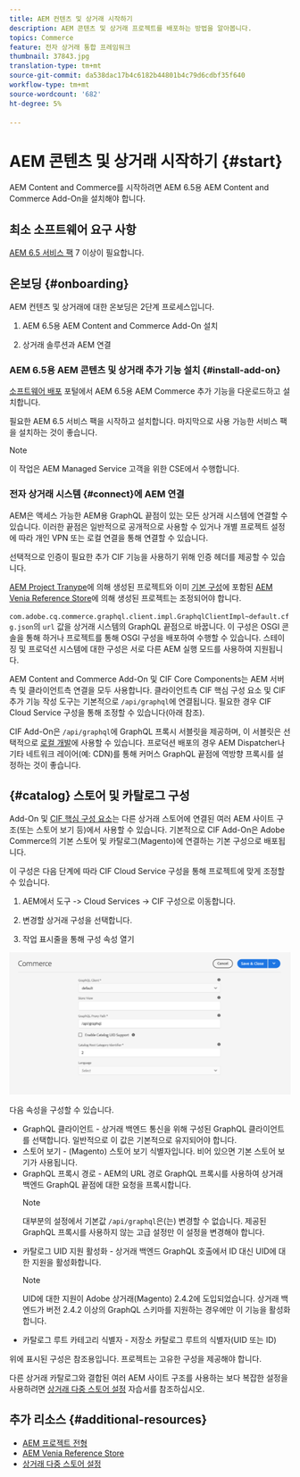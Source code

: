 ```yaml
---
title: AEM 컨텐츠 및 상거래 시작하기
description: AEM 콘텐츠 및 상거래 프로젝트를 배포하는 방법을 알아봅니다.
topics: Commerce
feature: 전자 상거래 통합 프레임워크
thumbnail: 37843.jpg
translation-type: tm+mt
source-git-commit: da538dac17b4c6182b44801b4c79d6cdbf35f640
workflow-type: tm+mt
source-wordcount: '682'
ht-degree: 5%

---
```


# AEM 콘텐츠 및 상거래 시작하기 {#start}

AEM Content and Commerce를 시작하려면 AEM 6.5용 AEM Content and Commerce Add-On을 설치해야 합니다.

## 최소 소프트웨어 요구 사항

[AEM 6.5 서비스 팩](https://experience.adobe.com/#/downloads/content/software-distribution/en/aem.html) 7 이상이 필요합니다.

## 온보딩 {#onboarding}

AEM 컨텐츠 및 상거래에 대한 온보딩은 2단계 프로세스입니다.

1. AEM 6.5용 AEM Content and Commerce Add-On 설치

2. 상거래 솔루션과 AEM 연결

### AEM 6.5용 AEM 콘텐츠 및 상거래 추가 기능 설치 {#install-add-on}

[소프트웨어 배포](https://experience.adobe.com/#/downloads/content/software-distribution/en/aem.html) 포털에서 AEM 6.5용 AEM Commerce 추가 기능을 다운로드하고 설치합니다.

필요한 AEM 6.5 서비스 팩을 시작하고 설치합니다. 마지막으로 사용 가능한 서비스 팩을 설치하는 것이 좋습니다.

>[!NOTE]
>
>이 작업은 AEM Managed Service 고객을 위한 CSE에서 수행합니다.

### 전자 상거래 시스템 {#connect}에 AEM 연결

AEM은 액세스 가능한 AEM용 GraphQL 끝점이 있는 모든 상거래 시스템에 연결할 수 있습니다. 이러한 끝점은 일반적으로 공개적으로 사용할 수 있거나 개별 프로젝트 설정에 따라 개인 VPN 또는 로컬 연결을 통해 연결할 수 있습니다.

선택적으로 인증이 필요한 추가 CIF 기능을 사용하기 위해 인증 헤더를 제공할 수 있습니다.

[AEM Project Tranype](https://github.com/adobe/aem-project-archetype)에 의해 생성된 프로젝트와 이미 [기본 구성](https://github.com/adobe/aem-cif-guides-venia/blob/main/ui.config/src/main/content/jcr_root/apps/venia/osgiconfig/config/com.adobe.cq.commerce.graphql.client.impl.GraphqlClientImpl~default.cfg.json)에 포함된 [AEM Venia Reference Store](https://github.com/adobe/aem-cif-guides-venia)에 의해 생성된 프로젝트는 조정되어야 합니다.

`com.adobe.cq.commerce.graphql.client.impl.GraphqlClientImpl~default.cfg.json`의 `url` 값을 상거래 시스템의 GraphQL 끝점으로 바꿉니다. 이 구성은 OSGI 콘솔을 통해 하거나 프로젝트를 통해 OSGI 구성을 배포하여 수행할 수 있습니다. 스테이징 및 프로덕션 시스템에 대한 구성은 서로 다른 AEM 실행 모드를 사용하여 지원됩니다.

AEM Content and Commerce Add-On 및 CIF Core Components는 AEM 서버측 및 클라이언트측 연결을 모두 사용합니다. 클라이언트측 CIF 핵심 구성 요소 및 CIF 추가 기능 작성 도구는 기본적으로 `/api/graphql`에 연결됩니다. 필요한 경우 CIF Cloud Service 구성을 통해 조정할 수 있습니다(아래 참조).

CIF Add-On은 `/api/graphql`에 GraphQL 프록시 서블릿을 제공하며, 이 서블릿은 선택적으로 [로컬 개발](develop.md)에 사용할 수 있습니다. 프로덕션 배포의 경우 AEM Dispatcher나 기타 네트워크 레이어(예: CDN)를 통해 커머스 GraphQL 끝점에 역방향 프록시를 설정하는 것이 좋습니다.

## {#catalog} 스토어 및 카탈로그 구성

Add-On 및 [CIF 핵심 구성 요소](https://github.com/adobe/aem-core-cif-components)는 다른 상거래 스토어에 연결된 여러 AEM 사이트 구조(또는 스토어 보기 등)에서 사용할 수 있습니다. 기본적으로 CIF Add-On은 Adobe Commerce의 기본 스토어 및 카탈로그(Magento)에 연결하는 기본 구성으로 배포됩니다.

이 구성은 다음 단계에 따라 CIF Cloud Service 구성을 통해 프로젝트에 맞게 조정할 수 있습니다.

1. AEM에서 도구 -> Cloud Services -> CIF 구성으로 이동합니다.

2. 변경할 상거래 구성을 선택합니다.

3. 작업 표시줄을 통해 구성 속성 열기

![CIF Cloud Services 구성](/help/commerce/cif/assets/cif-cloud-service-config.png)

다음 속성을 구성할 수 있습니다.

- GraphQL 클라이언트 - 상거래 백엔드 통신을 위해 구성된 GraphQL 클라이언트를 선택합니다. 일반적으로 이 값은 기본적으로 유지되어야 합니다.
- 스토어 보기 - (Magento) 스토어 보기 식별자입니다. 비어 있으면 기본 스토어 보기가 사용됩니다.
- GraphQL 프록시 경로 - AEM의 URL 경로 GraphQL 프록시를 사용하여 상거래 백엔드 GraphQL 끝점에 대한 요청을 프록시합니다.
   >[!NOTE]
   >
   > 대부분의 설정에서 기본값 `/api/graphql`은(는) 변경할 수 없습니다. 제공된 GraphQL 프록시를 사용하지 않는 고급 설정만 이 설정을 변경해야 합니다.
- 카탈로그 UID 지원 활성화 - 상거래 백엔드 GraphQL 호출에서 ID 대신 UID에 대한 지원을 활성화합니다.
   >[!NOTE]
   >
   > UID에 대한 지원이 Adobe 상거래(Magento) 2.4.2에 도입되었습니다. 상거래 백엔드가 버전 2.4.2 이상의 GraphQL 스키마를 지원하는 경우에만 이 기능을 활성화합니다.
- 카탈로그 루트 카테고리 식별자 - 저장소 카탈로그 루트의 식별자(UID 또는 ID)

위에 표시된 구성은 참조용입니다. 프로젝트는 고유한 구성을 제공해야 합니다.

다른 상거래 카탈로그와 결합된 여러 AEM 사이트 구조를 사용하는 보다 복잡한 설정을 사용하려면 [상거래 다중 스토어 설정](configuring/multi-store-setup.md) 자습서를 참조하십시오.

## 추가 리소스 {#additional-resources}

- [AEM 프로젝트 전형](https://github.com/adobe/aem-project-archetype)
- [AEM Venia Reference Store](https://github.com/adobe/aem-cif-guides-venia)
- [상거래 다중 스토어 설정](configuring/multi-store-setup.md)
